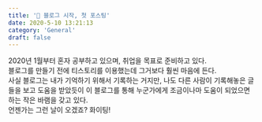 ```yaml
---
title: '📝 블로그 시작, 첫 포스팅'
date: 2020-5-10 13:21:13
category: 'General'
draft: false
---
```


2020년 1월부터 혼자 공부하고 있으며, 취업을 목표로 준비하고 있다.    
블로그를 만들기 전에 티스토리를 이용했는데 그거보다 훨씬 마음에 든다.    
사실 블로그는 내가 기억하기 위해서 기록하는 거지만, 나도 다른 사람이 기록해놓은 글들을 보고 도움을 받았듯이 이 블로그를 통해 누군가에게 조금이나마 도움이 되었으면 하는 작은 바램을 갖고 있다.   
언젠가는 그런 날이 오겠죠? 화이팅!
